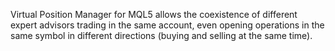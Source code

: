 Virtual Position Manager for MQL5 allows the coexistence of different expert advisors trading in the same account, even opening operations in the same symbol in different directions (buying and selling at the same time).
